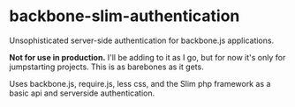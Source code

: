 backbone-slim-authentication
============================

Unsophisticated server-side authentication for backbone.js applications.

__Not for use in production.__ I'll be adding to it as I go, but for now it's only for jumpstarting projects. This is as barebones as it gets.

Uses backbone.js, require.js, less css, and the Slim php framework as a basic api and serverside authentication.


